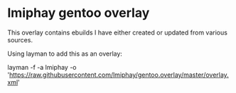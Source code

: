 lmiphay gentoo overlay
=======================

This overlay contains ebuilds I have either created or updated from
various sources.

Using layman to add this as an overlay:

layman -f -a lmiphay -o 'https://raw.githubusercontent.com/lmiphay/gentoo.overlay/master/overlay.xml'
